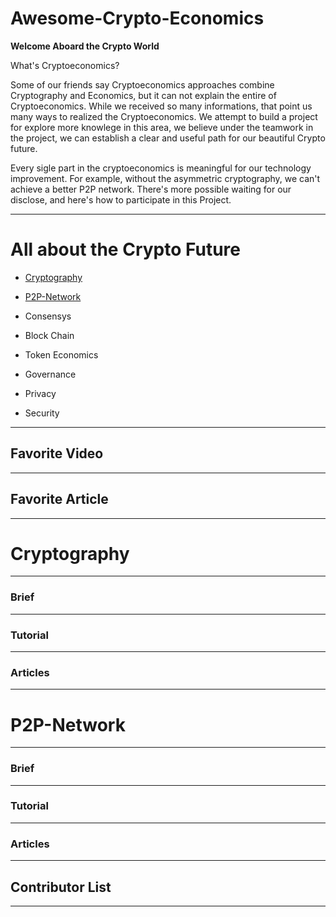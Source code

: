 # Awesome-Crypto-Economics


**Welcome Aboard the Crypto World**

What's Cryptoeconomics?

Some of our friends say Cryptoeconomics approaches combine Cryptography and Economics, but it can not explain the entire of Cryptoeconomics. While we received so many informations, that point us many ways to realized the Cryptoeconomics. We attempt to build a project for explore more knowlege in this area, we believe under the teamwork in the project, we can establish a clear and useful path for our beautiful Crypto future.

Every sigle part in the cryptoeconomics is meaningful for our technology improvement. For example, without the asymmetric cryptography, we can't achieve a better P2P network. There's more possible waiting for our disclose, and here's how to participate in this Project.

--- 

# All about the Crypto Future

- [Cryptography](https://github.com/Awesome-Crypto-Economics/Awesome-Crypto-Economics/blob/master/Cryptography.md)
 
- [P2P-Network](https://github.com/Awesome-Crypto-Economics/Awesome-Crypto-Economics/blob/master/P2P-Network.md)
   
- Consensys
  
- Block Chain
  
- Token Economics
  
- Governance
  
- Privacy

- Security



--- 

## Favorite Video



--- 

## Favorite Article



--- 

# Cryptography
--- 
### Brief

---
### Tutorial

---
### Articles

--- 
# P2P-Network
--- 
### Brief

---
### Tutorial

---
### Articles

--- 


## Contributor List



--- 






